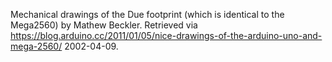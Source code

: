 Mechanical drawings of the Due footprint (which is identical to the Mega2560) by Mathew Beckler. Retrieved via https://blog.arduino.cc/2011/01/05/nice-drawings-of-the-arduino-uno-and-mega-2560/ 2002-04-09.

